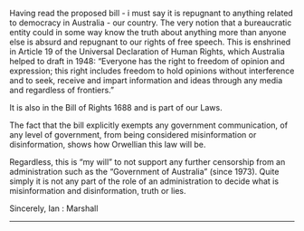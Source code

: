 Having read the proposed bill - i must say it is repugnant to anything related to democracy in
Australia - our country. The very notion that a bureaucratic entity could in some way know the truth
about anything more than anyone else is absurd and repugnant to our rights of free speech.
This is enshrined in Article 19 of the Universal Declaration of Human Rights, which Australia
helped to draft in 1948: “Everyone has the right to freedom of opinion and expression; this right
includes freedom to hold opinions without interference and to seek, receive and impart information
and ideas through any media and regardless of frontiers.”

It is also in the Bill of Rights 1688 and is part of our Laws.

The fact that the bill explicitly exempts any government communication, of any level of
government, from being considered misinformation or disinformation, shows how Orwellian this
law will be.

Regardless, this is “my will” to not support any further censorship from an administration such as
the “Government of Australia” (since 1973). Quite simply it is not any part of the role of an
administration to decide what is misinformation and disinformation, truth or lies.

Sincerely,
Ian : Marshall


-----

